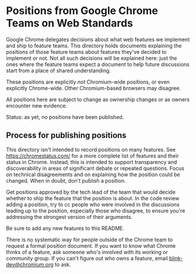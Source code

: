 # Positions from Google Chrome Teams on Web Standards

Google Chrome delegates decisions about what web features we implement and ship
to feature teams. This directory holds documents explaining the positions of
those feature teams about features they've decided to implement or not. Not all
such decisions will be explained here: just the ones where the feature teams
expect a document to help future discussions start from a place of shared
understanding.

These positions are explicitly *not* Chromium-wide positions, or even explicitly
Chrome-wide. Other Chromium-based browsers may disagree.

All positions here are subject to change as ownership changes or as owners
encounter new evidence.

Status: as yet, no positions have been published.

## Process for publishing positions

This directory isn't intended to record positions on many features. See
https://chromestatus.com/ for a more complete list of features and their status
in Chrome. Instead, this is intended to support transparency and discoverability
in areas of significant debate or repeated questions. Focus on technical
disagreements and on explaining how the position could be changed. When in
doubt, don't publish a position.

Get positions approved by the tech lead of the team that would decide whether to
ship the feature that the position is about. In the code review adding a
position, try to cc people who were involved in the discussions leading up to
the position, especially those who disagree, to ensure you're addressing the
strongest version of their arguments.

Be sure to add any new features to this README.

There is no systematic way for people outside of the Chrome team to request a
formal position document. If you want to know what Chrome thinks of a feature,
ask someone who's involved with its working or community group. If you can't
figure out who owns a feature, email blink-dev@chromium.org to ask.
